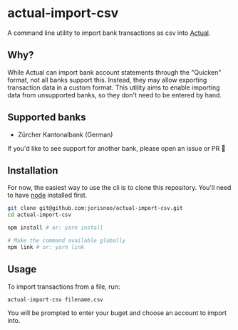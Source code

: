 # actual-import-csv

A command line utility to import bank transactions as csv into [Actual](https://actualbudget.com/).

## Why?

While Actual can import bank account statements through the "Quicken" format, not all banks support this.
Instead, they may allow exporting transaction data in a custom format. 
This utility aims to enable importing data from unsupported banks, so they don't need to be entered by hand.

## Supported banks

- Zürcher Kantonalbank (German)

If you'd like to see support for another bank, please open an issue or PR 💫

## Installation

For now, the easiest way to use the cli is to clone this repository.
You'll need to have [node](https://nodejs.org/en/download/) installed first.

```bash
git clone git@github.com:jorisnoo/actual-import-csv.git
cd actual-import-csv

npm install # or: yarn install

# Make the command available globally
npm link # or: yarn link
```

## Usage

To import transactions from a file, run:

```bash
actual-import-csv filename.csv
```

You will be prompted to enter your buget and choose an account to import into.
